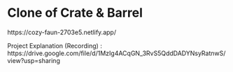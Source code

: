 <h1>Clone of Crate & Barrel </h1>
<p> https://cozy-faun-2703e5.netlify.app/ </p> 
<p> Project Explanation (Recording) : https://drive.google.com/file/d/1MzIg4ACqGN_3RvS5QddDADYNsyRatnwS/view?usp=sharing </p>
